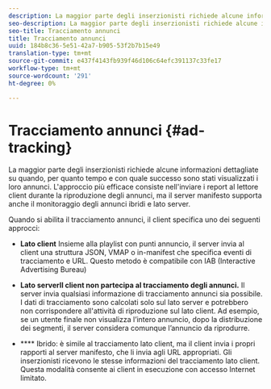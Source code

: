 ```yaml
---
description: La maggior parte degli inserzionisti richiede alcune informazioni dettagliate su quando, per quanto tempo e con quale successo sono stati visualizzati i loro annunci. L'approccio più efficace consiste nell'inviare i report al lettore client durante la riproduzione degli annunci, ma il server manifesto supporta anche il monitoraggio degli annunci ibridi e lato server.
seo-description: La maggior parte degli inserzionisti richiede alcune informazioni dettagliate su quando, per quanto tempo e con quale successo sono stati visualizzati i loro annunci. L'approccio più efficace consiste nell'inviare i report al lettore client durante la riproduzione degli annunci, ma il server manifesto supporta anche il monitoraggio degli annunci ibridi e lato server.
seo-title: Tracciamento annunci
title: Tracciamento annunci
uuid: 184b8c36-5e51-42a7-b905-53f2b7b15e49
translation-type: tm+mt
source-git-commit: e437f4143fb939f46d106c64efc391137c33fe17
workflow-type: tm+mt
source-wordcount: '291'
ht-degree: 0%

---
```



# Tracciamento annunci {#ad-tracking}

La maggior parte degli inserzionisti richiede alcune informazioni dettagliate su quando, per quanto tempo e con quale successo sono stati visualizzati i loro annunci. L&#39;approccio più efficace consiste nell&#39;inviare i report al lettore client durante la riproduzione degli annunci, ma il server manifesto supporta anche il monitoraggio degli annunci ibridi e lato server.

Quando si abilita il tracciamento annunci, il client specifica uno dei seguenti approcci:

* **Lato client** Insieme alla playlist con punti annuncio, il server invia al client una struttura JSON, VMAP o in-manifest che specifica eventi di tracciamento e URL. Questo metodo è compatibile con IAB (Interactive Advertising Bureau)

* **Lato serverIl client non partecipa al tracciamento degli annunci.** Il server invia qualsiasi informazione di tracciamento annunci sia possibile. I dati di tracciamento sono calcolati solo sul lato server e potrebbero non corrispondere all&#39;attività di riproduzione sul lato client. Ad esempio, se un utente finale non visualizza l’intero annuncio, dopo la distribuzione dei segmenti, il server considera comunque l’annuncio da riprodurre.

* **** Ibrido: è simile al tracciamento lato client, ma il client invia i propri rapporti al server manifesto, che li invia agli URL appropriati. Gli inserzionisti ricevono le stesse informazioni del tracciamento lato client. Questa modalità consente ai client in esecuzione con accesso Internet limitato.